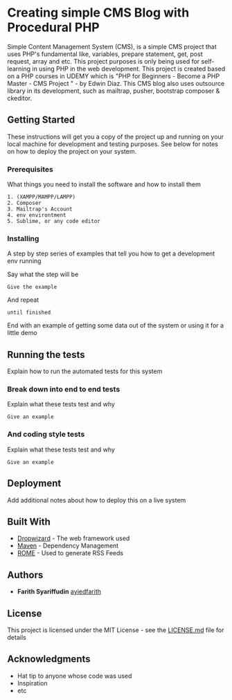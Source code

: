 # Creating simple CMS Blog with Procedural PHP

Simple Content Management System (CMS), is a simple CMS project that uses PHP's fundamental like, variables, prepare statement, get, post request, array and etc. This project purposes is only being used for self-learning in using PHP in the web development. This project is created based on a PHP courses in UDEMY which is "PHP for Beginners - Become a PHP Master - CMS Project " - by Edwin Diaz. This CMS blog also uses outsource library in its development, such as mailtrap, pusher, bootstrap composer & ckeditor.


## Getting Started

These instructions will get you a copy of the project up and running on your local machine for development and testing purposes. See below for notes on how to deploy the project on your system.

### Prerequisites

What things you need to install the software and how to install them

```
1. (XAMPP/MAMPP/LAMPP)
2. Composer
3. Mailtrap's Account
4. env environtment
5. Sublime, or any code editor
```

### Installing

A step by step series of examples that tell you how to get a development env running

Say what the step will be

```
Give the example
```

And repeat

```
until finished
```

End with an example of getting some data out of the system or using it for a little demo

## Running the tests

Explain how to run the automated tests for this system

### Break down into end to end tests

Explain what these tests test and why

```
Give an example
```

### And coding style tests

Explain what these tests test and why

```
Give an example
```

## Deployment

Add additional notes about how to deploy this on a live system

## Built With

* [Dropwizard](http://www.dropwizard.io/1.0.2/docs/) - The web framework used
* [Maven](https://maven.apache.org/) - Dependency Management
* [ROME](https://rometools.github.io/rome/) - Used to generate RSS Feeds

## Authors

* **Farith Syariffudin** [ayiedfarith](https://github.com/ayiedfarith)

## License

This project is licensed under the MIT License - see the [LICENSE.md](LICENSE.md) file for details

## Acknowledgments

* Hat tip to anyone whose code was used
* Inspiration
* etc



